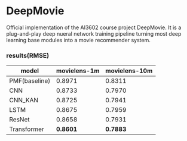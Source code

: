 # DeepMovie

Official implementation of the AI3602 course project DeepMovie. It is a plug-and-play deep nueral network training pipeline turning most deep learning base modules into a movie recommender system.

### results(RMSE)

| model | movielens-1m | movielens-10m |
|-------|--------------|---------------|
| PMF(baseline)           |   0.8971   |   0.8311   |
| CNN           |   0.8733   |   0.7970   |
| CNN_KAN       |   0.8725   |   0.7941   |
| LSTM          |   0.8675   |   0.7959   |
| ResNet        |   0.8658   |   0.7931   |
| Transformer   | __0.8601__ | __0.7883__ |
